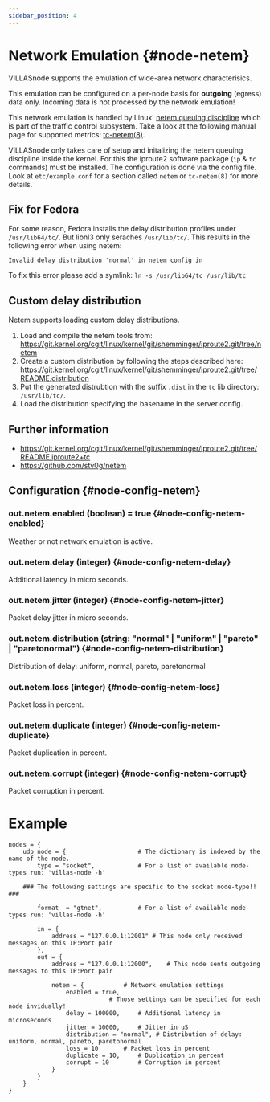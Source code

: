 ```yaml
---
sidebar_position: 4
---
```


# Network Emulation {#node-netem}

VILLASnode supports the emulation of wide-area network characterisics.

This emulation can be configured on a per-node basis for **outgoing** (egress) data only.
Incoming data is not processed by the network emulation!

This network emulation is handled by Linux' [netem queuing discipline](http://www.linuxfoundation.org/collaborate/workgroups/networking/netem) which is part of the traffic control subsystem.
Take a look at the following manual page for supported metrics: [tc-netem(8)](http://man7.org/linux/man-pages/man8/tc-netem.8.html).

VILLASnode only takes care of setup and initalizing the netem queuing discipline inside the kernel.
For this the iproute2 software package (`ip` & `tc` commands) must be installed.
The configuration is done via the config file.
Look at `etc/example.conf` for a section called `netem` or `tc-netem(8)` for more details.

## Fix for Fedora

For some reason, Fedora installs the delay distribution profiles under `/usr/lib64/tc/`.
But libnl3 only seraches `/usr/lib/tc/`. This results in the following error when using netem:

``` # noqa MD040
Invalid delay distribution 'normal' in netem config in
```

To fix this error please add a symlink: `ln -s /usr/lib64/tc /usr/lib/tc`

## Custom delay distribution

Netem supports loading custom delay distributions.

1. Load and compile the netem tools from:
   https://git.kernel.org/cgit/linux/kernel/git/shemminger/iproute2.git/tree/netem
2. Create a custom distribution by following the steps described here:
   https://git.kernel.org/cgit/linux/kernel/git/shemminger/iproute2.git/tree/README.distribution
3. Put the generated distrubtion with the suffix `.dist` in the `tc` lib directory:  `/usr/lib/tc/`.
4. Load the distribution specifying the basename in the server config.

## Further information

 - https://git.kernel.org/cgit/linux/kernel/git/shemminger/iproute2.git/tree/README.iproute2+tc
 - https://github.com/stv0g/netem

## Configuration {#node-config-netem}

### out.netem.enabled (boolean) = true {#node-config-netem-enabled}

Weather or not network emulation is active.

### out.netem.delay (integer) {#node-config-netem-delay}

Additional latency in micro seconds.

### out.netem.jitter (integer) {#node-config-netem-jitter}

Packet delay jitter in micro seconds.

### out.netem.distribution (string: "normal" | "uniform" | "pareto" | "paretonormal") {#node-config-netem-distribution}

Distribution of delay: uniform, normal, pareto, paretonormal

### out.netem.loss (integer) {#node-config-netem-loss}

Packet loss in percent.

### out.netem.duplicate (integer) {#node-config-netem-duplicate}

Packet duplication in percent.

### out.netem.corrupt (integer) {#node-config-netem-corrupt}

Packet corruption in percent.

# Example

``` url="external/node/etc/examples/nodes/netem.conf" title="node/etc/examples/nodes/netem.conf"
nodes = {
	udp_node = {					# The dictionary is indexed by the name of the node.
		type = "socket",			# For a list of available node-types run: 'villas-node -h'

	### The following settings are specific to the socket node-type!! ###

		format	= "gtnet",			# For a list of available node-types run: 'villas-node -h'

		in = {
			address = "127.0.0.1:12001"	# This node only received messages on this IP:Port pair
		},
		out = {
			address = "127.0.0.1:12000",	# This node sents outgoing messages to this IP:Port pair
		
			netem = {			# Network emulation settings
				enabled = true,
							# Those settings can be specified for each node invidually!
				delay = 100000,		# Additional latency in microseconds
				jitter = 30000,		# Jitter in uS
				distribution = "normal", # Distribution of delay: uniform, normal, pareto, paretonormal
				loss = 10		# Packet loss in percent
				duplicate = 10,		# Duplication in percent
				corrupt = 10		# Corruption in percent
			}
		}
	}
}
```
